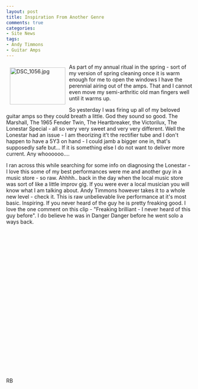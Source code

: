 ```yaml
---
layout: post
title: Inspiration From Another Genre
comments: true
categories:
- Site News
tags:
- Andy Timmons
- Guitar Amps
---
```

<a rel="lightbox" href="/wp-content/uploads/2010/05/DSC_1056.jpg"><img title="DSC_1056.jpg" src="/wp-content/uploads/2010/05/.thumbs/.DSC_1056.jpg" border="0" alt="DSC_1056.jpg" hspace="10" vspace="10" width="150" height="100" align="left" /></a>As part of my annual ritual in the spring - sort of my version of spring cleaning once it is warm enough for me to open the windows I have the perennial airing out of the amps. That and I cannot even move my semi-arthritic old man fingers well until it warms up.

So yesterday I was firing up all of my beloved guitar amps so they could breath a little. God they sound so good. The Marshall, The 1965 Fender Twin, The Heartbreaker, the Victorilux, The Lonestar Special - all so very very sweet and very very different. Well the Lonestar had an issue - I am theorizing it't the rectifier tube and I don't happen to have a 5Y3 on hand - I could jamb a bigger one in, that's supposedly safe but... If it is something else I do not want to deliver more current. Any whoooooo....

I ran across this while searching for some info on diagnosing the Lonestar - I love this some of my best performances were me and another guy in a music store - so raw. Ahhhh.. back in the day when the local music store was sort of like a little improv gig. If you were ever a local musician you will know what I am talking about. Andy Timmons however takes it to a whole new level - check it. This is raw unbelievable live performance at it's most basic. Inspiring. If you never heard of the guy he is pretty freaking good. I love the one comment on this clip - "Freaking brilliant - I never heard of this guy before". I do believe he was in Danger Danger before he went solo a ways back.

<object classid="clsid:d27cdb6e-ae6d-11cf-96b8-444553540000" width="480" height="385" codebase="http://download.macromedia.com/pub/shockwave/cabs/flash/swflash.cab#version=6,0,40,0"><param name="allowFullScreen" value="true" /><param name="allowscriptaccess" value="always" /><param name="src" value="http://www.youtube.com/v/KgELKnnHtkc&amp;hl=en_US&amp;fs=1&amp;" /><param name="allowfullscreen" value="true" /><embed type="application/x-shockwave-flash" width="480" height="385" src="http://www.youtube.com/v/KgELKnnHtkc&amp;hl=en_US&amp;fs=1&amp;" allowscriptaccess="always" allowfullscreen="true"></embed></object>

RB